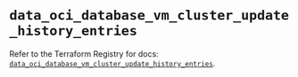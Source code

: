 # `data_oci_database_vm_cluster_update_history_entries`

Refer to the Terraform Registry for docs: [`data_oci_database_vm_cluster_update_history_entries`](https://registry.terraform.io/providers/oracle/oci/6.18.0/docs/data-sources/database_vm_cluster_update_history_entries).
